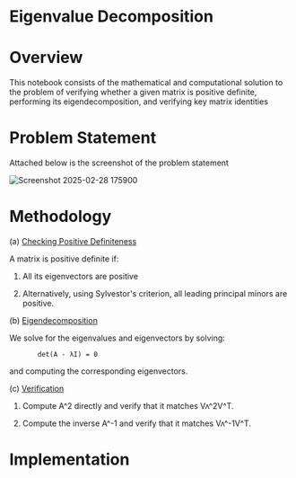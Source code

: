 # Eigenvalue Decomposition

# Overview

This notebook consists of the mathematical and computational solution to the problem of verifying whether a given matrix is positive definite, performing its eigendecomposition, and verifying key matrix identities

# Problem Statement

Attached below is the screenshot of the problem statement

![Screenshot 2025-02-28 175900](https://github.com/user-attachments/assets/8ca4f521-d79a-4190-bc1a-f9347af41a8b)

# Methodology

(a) <ins> Checking Positive Definiteness </ins>

A matrix is positive definite if:

1. All its eigenvectors are positive

2. Alternatively, using Sylvestor's criterion, all leading principal minors are positive.

(b) <ins> Eigendecomposition </ins>

We solve for the eigenvalues and eigenvectors by solving:

           det(A - λI) = 0

and computing the corresponding eigenvectors.

(c) <ins> Verification </ins>

1. Compute A^2 directly and verify that it matches Vʌ^2V^T.

2. Compute the inverse A^-1 and verify that it matches Vʌ^-1V^T.

# Implementation
